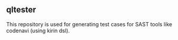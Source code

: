 ## qltester

This repository is used for generating test cases for SAST tools like codenavi (using kirin dsl).